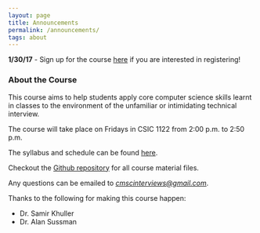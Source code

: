 ```yaml
---
layout: page
title: Announcements
permalink: /announcements/
tags: about
---
```


**1/30/17** - Sign up for the course [here](https://goo.gl/forms/PI6i7ii077aHsgua2) if you are interested in registering!


### About the Course
This course aims to help students apply core computer science skills learnt in classes to the environment of the unfamiliar or intimidating technical interview.

The course will take place on Fridays in CSIC 1122 from 2:00 p.m. to 2:50 p.m.

The syllabus and schedule can be found [here](https://github.com/cmscinterviews/cmscinterviews.github.io/blob/master/syllabus.pdf).

Checkout the [Github repository](https://github.com/cmscinterviews/) for all course material files.

Any questions can be emailed to *cmscinterviews@gmail.com*.

Thanks to the following for making this course happen:

* Dr. Samir Khuller
* Dr. Alan Sussman
